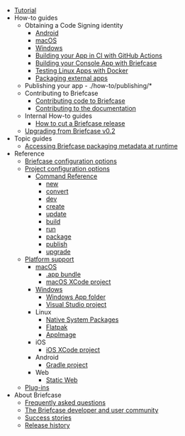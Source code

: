 <!-- rumdl-disable-line MD041 -->

<!-- rumdl-disable MD007 -->

- [Tutorial](tutorial/index.md)
- How-to guides
    - Obtaining a Code Signing identity
        - [Android](how-to/code-signing/android.md)
        - [macOS](how-to/code-signing/macOS.md)
        - [Windows](how-to/code-signing/windows.md)
        - [Building your App in CI with GitHub Actions](how-to/ci.md)
        - [Building your Console App with Briefcase](how-to/cli-apps.md)
        - [Testing Linux Apps with Docker](how-to/x11passthrough.md)
        - [Packaging external apps](how-to/external-apps.md)
    - Publishing your app
          - ./how-to/publishing/*
    - Contributing to Briefcase
        - [Contributing code to Briefcase](how-to/contribute/code.md)
        - [Contributing to the documentation](how-to/contribute/docs.md)
    - Internal How-to guides
        - [How to cut a Briefcase release](how-to/internal/release.md)
    - [Upgrading from Briefcase v0.2](how-to/upgrade-from-v0.2.md)
- Topic guides
    - [Accessing Briefcase packaging metadata at runtime](topics/access-packaging-metadata.md)
- Reference
    - [Briefcase configuration options](reference/environment.md)
    - [Project configuration options](reference/configuration.md)
        - [Command Reference](reference/commands/index.md)
            - [new](reference/commands/new.md)
            - [convert](reference/commands/convert.md)
            - [dev](reference/commands/dev.md)
            - [create](reference/commands/create.md)
            - [update](reference/commands/update.md)
            - [build](reference/commands/build.md)
            - [run](reference/commands/run.md)
            - [package](reference/commands/package.md)
            - [publish](reference/commands/publish.md)
            - [upgrade](reference/commands/upgrade.md)
    - [Platform support](reference/platforms/index.md)
        - [macOS](reference/platforms/macOS/index.md)
            - [.app bundle](reference/platforms/macOS/app.md)
            - [macOS XCode project](reference/platforms/macOS/xcode.md)
        - [Windows](reference/platforms/windows/index.md)
            - [Windows App folder](reference/platforms/windows/app.md)
            - [Visual Studio project](reference/platforms/windows/visualstudio.md)
        - Linux
            - [Native System Packages](reference/platforms/linux/system.md)
            - [Flatpak](reference/platforms/linux/flatpak.md)
            - [AppImage](reference/platforms/linux/appimage.md)
        - iOS
            - [iOS XCode project](reference/platforms/iOS/xcode.md)
        - Android
            - [Gradle project](reference/platforms/android/gradle.md)
        - Web
            - [Static Web](reference/platforms/web/static.md)
    - [Plug-ins](reference/plugins.md)
- About Briefcase
    - [Frequently asked questions](about/faq.md)
    - [The Briefcase developer and user community](about/community.md)
    - [Success stories](about/success.md)
    - [Release history](about/releases.md)
